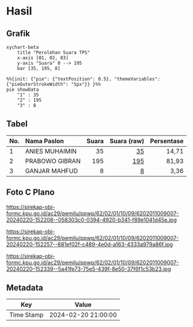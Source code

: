 # Hasil

## Grafik

```mermaid
xychart-beta
    title "Perolehan Suara TPS"
    x-axis [01, 02, 03]
    y-axis "Suara" 0 --> 195
    bar [35, 195, 8]
```

```mermaid
%%{init: {"pie": {"textPosition": 0.5}, "themeVariables": {"pieOuterStrokeWidth": "5px"}} }%%
pie showData
    "1" : 35
    "2" : 195
    "3" : 8
```

## Tabel

| No. | Nama Paslon    | Suara | Suara (raw) | Persentase |
|:--- |:-------------- | -----:| -----------:| ----------:|
| 1   | ANIES MUHAIMIN | 35    | [35][p-1]   | 14,71      |
| 2   | PRABOWO GIBRAN | 195   | [195][p-2]  | 81,93      |
| 3   | GANJAR MAHFUD  | 8     | [8][p-3]    | 3,36       |


[p-1]: https://github.com/gigit-pemilu/pemilu-2024-62-kalimantan-tengah/blob/main/pilpres/hitung-suara/sub/62-kalimantan-tengah/sub/02-kotawaringin-timur/sub/01-kota-besi/sub/1009-kota-besi-hulu/sub/007-tps/sub/paslon-1.txt
[p-2]: https://github.com/gigit-pemilu/pemilu-2024-62-kalimantan-tengah/blob/main/pilpres/hitung-suara/sub/62-kalimantan-tengah/sub/02-kotawaringin-timur/sub/01-kota-besi/sub/1009-kota-besi-hulu/sub/007-tps/sub/paslon-2.txt
[p-3]: https://github.com/gigit-pemilu/pemilu-2024-62-kalimantan-tengah/blob/main/pilpres/hitung-suara/sub/62-kalimantan-tengah/sub/02-kotawaringin-timur/sub/01-kota-besi/sub/1009-kota-besi-hulu/sub/007-tps/sub/paslon-3.txt

## Foto C Plano

https://sirekap-obj-formc.kpu.go.id/ac29/pemilu/ppwp/62/02/01/10/09/6202011009007-20240220-152208--058303c0-0394-4920-b341-f89e1041d45e.jpg

https://sirekap-obj-formc.kpu.go.id/ac29/pemilu/ppwp/62/02/01/10/09/6202011009007-20240220-152257--881ef02f-c489-4e0d-a163-4333a979a86f.jpg

https://sirekap-obj-formc.kpu.go.id/ac29/pemilu/ppwp/62/02/01/10/09/6202011009007-20240220-152339--5a41fe73-75e5-439f-8e50-37f6f1c53b23.jpg


## Metadata

| Key        | Value               |
| ---------- | ------------------- |
| Time Stamp | 2024-02-20 21:00:00 |



